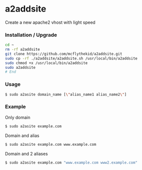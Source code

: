 # a2addsite

Create a new apache2 vhost with light speed

### Installation / Upgrade ###

```bash
cd ~
rm -rf a2addsite
git clone https://github.com/mcflythekid/a2addsite.git
sudo cp -rf ./a2addsite/a2addsite.sh /usr/local/bin/a2addsite
sudo chmod +x /usr/local/bin/a2addsite
sudo a2addsite
# End
```
### Usage ###

```bash
$ sudo a2asite domain_name [\"alias_name1 alias_name2\"]
```
### Example ###

Only domain

```bash
$ sudo a2asite example.com
```
Domain and alias

```bash
$ sudo a2asite example.com www.example.com
```
Domain and 2 aliases

```bash
$ sudo a2asite example.com "www.example.com www2.example.com"
```
